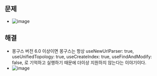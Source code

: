 ## 문제
- ![image](https://user-images.githubusercontent.com/61215550/180711516-0d0ae080-a291-4acd-b6b5-d6411a3ca571.png)

## 해결
- 몽구스 버전 6.0 이상이면 몽구스는 항상 useNewUrlParser: true, useUnifiedTopology: true, useCreateIndex: true, useFindAndModify: false, 로 기억하고 실행하기 때문에 더이상 지원하지 않는다는 이야기이다.
- ![image](https://user-images.githubusercontent.com/61215550/180711617-4df358ca-64d7-4f10-8609-b658c967510a.png)
